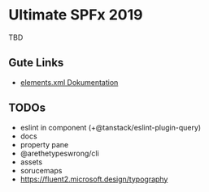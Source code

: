 # Ultimate SPFx 2019

TBD

## Gute Links

-   [elements.xml Dokumentation](https://learn.microsoft.com/en-us/sharepoint/dev/schema/list-schema)

## TODOs

-   eslint in component (+@tanstack/eslint-plugin-query)
-   docs
-   property pane
-   @arethetypeswrong/cli
-   assets
-   sorucemaps
-   https://fluent2.microsoft.design/typography
